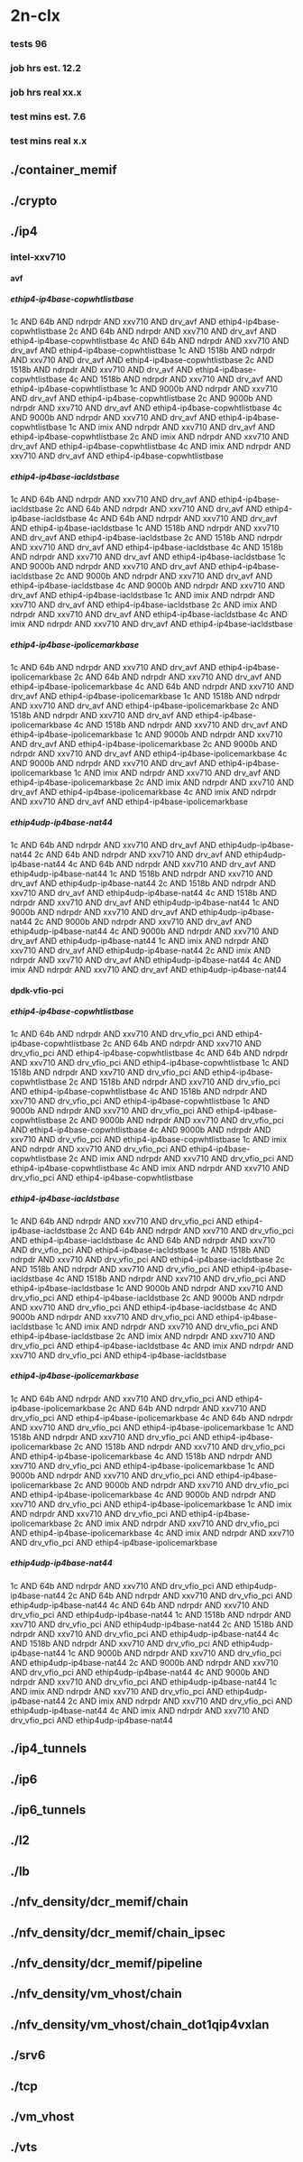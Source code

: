 # 2n-clx
### tests 96
### job hrs est. 12.2
### job hrs real xx.x
### test mins est. 7.6
### test mins real x.x
## ./container_memif
## ./crypto
## ./ip4
### intel-xxv710
#### avf
##### ethip4-ip4base-copwhtlistbase
1c AND 64b AND ndrpdr AND xxv710 AND drv_avf AND ethip4-ip4base-copwhtlistbase
2c AND 64b AND ndrpdr AND xxv710 AND drv_avf AND ethip4-ip4base-copwhtlistbase
4c AND 64b AND ndrpdr AND xxv710 AND drv_avf AND ethip4-ip4base-copwhtlistbase
1c AND 1518b AND ndrpdr AND xxv710 AND drv_avf AND ethip4-ip4base-copwhtlistbase
2c AND 1518b AND ndrpdr AND xxv710 AND drv_avf AND ethip4-ip4base-copwhtlistbase
4c AND 1518b AND ndrpdr AND xxv710 AND drv_avf AND ethip4-ip4base-copwhtlistbase
1c AND 9000b AND ndrpdr AND xxv710 AND drv_avf AND ethip4-ip4base-copwhtlistbase
2c AND 9000b AND ndrpdr AND xxv710 AND drv_avf AND ethip4-ip4base-copwhtlistbase
4c AND 9000b AND ndrpdr AND xxv710 AND drv_avf AND ethip4-ip4base-copwhtlistbase
1c AND imix AND ndrpdr AND xxv710 AND drv_avf AND ethip4-ip4base-copwhtlistbase
2c AND imix AND ndrpdr AND xxv710 AND drv_avf AND ethip4-ip4base-copwhtlistbase
4c AND imix AND ndrpdr AND xxv710 AND drv_avf AND ethip4-ip4base-copwhtlistbase
##### ethip4-ip4base-iacldstbase
1c AND 64b AND ndrpdr AND xxv710 AND drv_avf AND ethip4-ip4base-iacldstbase
2c AND 64b AND ndrpdr AND xxv710 AND drv_avf AND ethip4-ip4base-iacldstbase
4c AND 64b AND ndrpdr AND xxv710 AND drv_avf AND ethip4-ip4base-iacldstbase
1c AND 1518b AND ndrpdr AND xxv710 AND drv_avf AND ethip4-ip4base-iacldstbase
2c AND 1518b AND ndrpdr AND xxv710 AND drv_avf AND ethip4-ip4base-iacldstbase
4c AND 1518b AND ndrpdr AND xxv710 AND drv_avf AND ethip4-ip4base-iacldstbase
1c AND 9000b AND ndrpdr AND xxv710 AND drv_avf AND ethip4-ip4base-iacldstbase
2c AND 9000b AND ndrpdr AND xxv710 AND drv_avf AND ethip4-ip4base-iacldstbase
4c AND 9000b AND ndrpdr AND xxv710 AND drv_avf AND ethip4-ip4base-iacldstbase
1c AND imix AND ndrpdr AND xxv710 AND drv_avf AND ethip4-ip4base-iacldstbase
2c AND imix AND ndrpdr AND xxv710 AND drv_avf AND ethip4-ip4base-iacldstbase
4c AND imix AND ndrpdr AND xxv710 AND drv_avf AND ethip4-ip4base-iacldstbase
##### ethip4-ip4base-ipolicemarkbase
1c AND 64b AND ndrpdr AND xxv710 AND drv_avf AND ethip4-ip4base-ipolicemarkbase
2c AND 64b AND ndrpdr AND xxv710 AND drv_avf AND ethip4-ip4base-ipolicemarkbase
4c AND 64b AND ndrpdr AND xxv710 AND drv_avf AND ethip4-ip4base-ipolicemarkbase
1c AND 1518b AND ndrpdr AND xxv710 AND drv_avf AND ethip4-ip4base-ipolicemarkbase
2c AND 1518b AND ndrpdr AND xxv710 AND drv_avf AND ethip4-ip4base-ipolicemarkbase
4c AND 1518b AND ndrpdr AND xxv710 AND drv_avf AND ethip4-ip4base-ipolicemarkbase
1c AND 9000b AND ndrpdr AND xxv710 AND drv_avf AND ethip4-ip4base-ipolicemarkbase
2c AND 9000b AND ndrpdr AND xxv710 AND drv_avf AND ethip4-ip4base-ipolicemarkbase
4c AND 9000b AND ndrpdr AND xxv710 AND drv_avf AND ethip4-ip4base-ipolicemarkbase
1c AND imix AND ndrpdr AND xxv710 AND drv_avf AND ethip4-ip4base-ipolicemarkbase
2c AND imix AND ndrpdr AND xxv710 AND drv_avf AND ethip4-ip4base-ipolicemarkbase
4c AND imix AND ndrpdr AND xxv710 AND drv_avf AND ethip4-ip4base-ipolicemarkbase
##### ethip4udp-ip4base-nat44
1c AND 64b AND ndrpdr AND xxv710 AND drv_avf AND ethip4udp-ip4base-nat44
2c AND 64b AND ndrpdr AND xxv710 AND drv_avf AND ethip4udp-ip4base-nat44
4c AND 64b AND ndrpdr AND xxv710 AND drv_avf AND ethip4udp-ip4base-nat44
1c AND 1518b AND ndrpdr AND xxv710 AND drv_avf AND ethip4udp-ip4base-nat44
2c AND 1518b AND ndrpdr AND xxv710 AND drv_avf AND ethip4udp-ip4base-nat44
4c AND 1518b AND ndrpdr AND xxv710 AND drv_avf AND ethip4udp-ip4base-nat44
1c AND 9000b AND ndrpdr AND xxv710 AND drv_avf AND ethip4udp-ip4base-nat44
2c AND 9000b AND ndrpdr AND xxv710 AND drv_avf AND ethip4udp-ip4base-nat44
4c AND 9000b AND ndrpdr AND xxv710 AND drv_avf AND ethip4udp-ip4base-nat44
1c AND imix AND ndrpdr AND xxv710 AND drv_avf AND ethip4udp-ip4base-nat44
2c AND imix AND ndrpdr AND xxv710 AND drv_avf AND ethip4udp-ip4base-nat44
4c AND imix AND ndrpdr AND xxv710 AND drv_avf AND ethip4udp-ip4base-nat44
#### dpdk-vfio-pci
##### ethip4-ip4base-copwhtlistbase
1c AND 64b AND ndrpdr AND xxv710 AND drv_vfio_pci AND ethip4-ip4base-copwhtlistbase
2c AND 64b AND ndrpdr AND xxv710 AND drv_vfio_pci AND ethip4-ip4base-copwhtlistbase
4c AND 64b AND ndrpdr AND xxv710 AND drv_vfio_pci AND ethip4-ip4base-copwhtlistbase
1c AND 1518b AND ndrpdr AND xxv710 AND drv_vfio_pci AND ethip4-ip4base-copwhtlistbase
2c AND 1518b AND ndrpdr AND xxv710 AND drv_vfio_pci AND ethip4-ip4base-copwhtlistbase
4c AND 1518b AND ndrpdr AND xxv710 AND drv_vfio_pci AND ethip4-ip4base-copwhtlistbase
1c AND 9000b AND ndrpdr AND xxv710 AND drv_vfio_pci AND ethip4-ip4base-copwhtlistbase
2c AND 9000b AND ndrpdr AND xxv710 AND drv_vfio_pci AND ethip4-ip4base-copwhtlistbase
4c AND 9000b AND ndrpdr AND xxv710 AND drv_vfio_pci AND ethip4-ip4base-copwhtlistbase
1c AND imix AND ndrpdr AND xxv710 AND drv_vfio_pci AND ethip4-ip4base-copwhtlistbase
2c AND imix AND ndrpdr AND xxv710 AND drv_vfio_pci AND ethip4-ip4base-copwhtlistbase
4c AND imix AND ndrpdr AND xxv710 AND drv_vfio_pci AND ethip4-ip4base-copwhtlistbase
##### ethip4-ip4base-iacldstbase
1c AND 64b AND ndrpdr AND xxv710 AND drv_vfio_pci AND ethip4-ip4base-iacldstbase
2c AND 64b AND ndrpdr AND xxv710 AND drv_vfio_pci AND ethip4-ip4base-iacldstbase
4c AND 64b AND ndrpdr AND xxv710 AND drv_vfio_pci AND ethip4-ip4base-iacldstbase
1c AND 1518b AND ndrpdr AND xxv710 AND drv_vfio_pci AND ethip4-ip4base-iacldstbase
2c AND 1518b AND ndrpdr AND xxv710 AND drv_vfio_pci AND ethip4-ip4base-iacldstbase
4c AND 1518b AND ndrpdr AND xxv710 AND drv_vfio_pci AND ethip4-ip4base-iacldstbase
1c AND 9000b AND ndrpdr AND xxv710 AND drv_vfio_pci AND ethip4-ip4base-iacldstbase
2c AND 9000b AND ndrpdr AND xxv710 AND drv_vfio_pci AND ethip4-ip4base-iacldstbase
4c AND 9000b AND ndrpdr AND xxv710 AND drv_vfio_pci AND ethip4-ip4base-iacldstbase
1c AND imix AND ndrpdr AND xxv710 AND drv_vfio_pci AND ethip4-ip4base-iacldstbase
2c AND imix AND ndrpdr AND xxv710 AND drv_vfio_pci AND ethip4-ip4base-iacldstbase
4c AND imix AND ndrpdr AND xxv710 AND drv_vfio_pci AND ethip4-ip4base-iacldstbase
##### ethip4-ip4base-ipolicemarkbase
1c AND 64b AND ndrpdr AND xxv710 AND drv_vfio_pci AND ethip4-ip4base-ipolicemarkbase
2c AND 64b AND ndrpdr AND xxv710 AND drv_vfio_pci AND ethip4-ip4base-ipolicemarkbase
4c AND 64b AND ndrpdr AND xxv710 AND drv_vfio_pci AND ethip4-ip4base-ipolicemarkbase
1c AND 1518b AND ndrpdr AND xxv710 AND drv_vfio_pci AND ethip4-ip4base-ipolicemarkbase
2c AND 1518b AND ndrpdr AND xxv710 AND drv_vfio_pci AND ethip4-ip4base-ipolicemarkbase
4c AND 1518b AND ndrpdr AND xxv710 AND drv_vfio_pci AND ethip4-ip4base-ipolicemarkbase
1c AND 9000b AND ndrpdr AND xxv710 AND drv_vfio_pci AND ethip4-ip4base-ipolicemarkbase
2c AND 9000b AND ndrpdr AND xxv710 AND drv_vfio_pci AND ethip4-ip4base-ipolicemarkbase
4c AND 9000b AND ndrpdr AND xxv710 AND drv_vfio_pci AND ethip4-ip4base-ipolicemarkbase
1c AND imix AND ndrpdr AND xxv710 AND drv_vfio_pci AND ethip4-ip4base-ipolicemarkbase
2c AND imix AND ndrpdr AND xxv710 AND drv_vfio_pci AND ethip4-ip4base-ipolicemarkbase
4c AND imix AND ndrpdr AND xxv710 AND drv_vfio_pci AND ethip4-ip4base-ipolicemarkbase
##### ethip4udp-ip4base-nat44
1c AND 64b AND ndrpdr AND xxv710 AND drv_vfio_pci AND ethip4udp-ip4base-nat44
2c AND 64b AND ndrpdr AND xxv710 AND drv_vfio_pci AND ethip4udp-ip4base-nat44
4c AND 64b AND ndrpdr AND xxv710 AND drv_vfio_pci AND ethip4udp-ip4base-nat44
1c AND 1518b AND ndrpdr AND xxv710 AND drv_vfio_pci AND ethip4udp-ip4base-nat44
2c AND 1518b AND ndrpdr AND xxv710 AND drv_vfio_pci AND ethip4udp-ip4base-nat44
4c AND 1518b AND ndrpdr AND xxv710 AND drv_vfio_pci AND ethip4udp-ip4base-nat44
1c AND 9000b AND ndrpdr AND xxv710 AND drv_vfio_pci AND ethip4udp-ip4base-nat44
2c AND 9000b AND ndrpdr AND xxv710 AND drv_vfio_pci AND ethip4udp-ip4base-nat44
4c AND 9000b AND ndrpdr AND xxv710 AND drv_vfio_pci AND ethip4udp-ip4base-nat44
1c AND imix AND ndrpdr AND xxv710 AND drv_vfio_pci AND ethip4udp-ip4base-nat44
2c AND imix AND ndrpdr AND xxv710 AND drv_vfio_pci AND ethip4udp-ip4base-nat44
4c AND imix AND ndrpdr AND xxv710 AND drv_vfio_pci AND ethip4udp-ip4base-nat44
## ./ip4_tunnels
## ./ip6
## ./ip6_tunnels
## ./l2
## ./lb
## ./nfv_density/dcr_memif/chain
## ./nfv_density/dcr_memif/chain_ipsec
## ./nfv_density/dcr_memif/pipeline
## ./nfv_density/vm_vhost/chain
## ./nfv_density/vm_vhost/chain_dot1qip4vxlan
## ./srv6
## ./tcp
## ./vm_vhost
## ./vts
